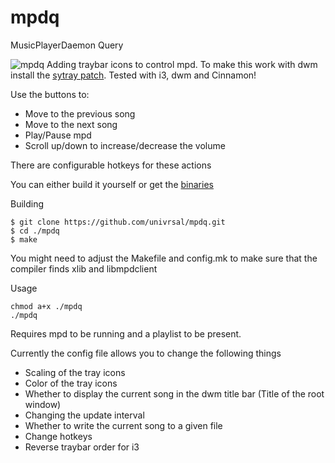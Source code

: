 # mpdq
MusicPlayerDaemon Query

![mpdq](http://i.imgur.com/QSDHzoO.jpg)
Adding traybar icons to control mpd. To make this work with dwm install the [sytray patch](http://dwm.suckless.org/patches/systray).
Tested with i3, dwm and Cinnamon!

Use the buttons to:
* Move to the previous song
* Move to the next song
* Play/Pause mpd
* Scroll up/down to increase/decrease the volume

There are configurable hotkeys for these actions

You can either build it yourself or get the [binaries](https://github.com/univrsal/mpdq/releases)

Building
```
$ git clone https://github.com/univrsal/mpdq.git
$ cd ./mpdq
$ make
```
You might need to adjust the Makefile and config.mk to make sure that the compiler finds xlib and libmpdclient 

Usage
```
chmod a+x ./mpdq
./mpdq
```
Requires mpd to be running and a playlist to be present.

Currently the config file allows you to change the following things
* Scaling of the tray icons
* Color of the tray icons
* Whether to display the current song in the dwm title bar (Title of the root window)
* Changing the update interval
* Whether to write the current song to a given file
* Change hotkeys
* Reverse traybar order for i3
